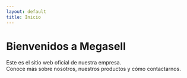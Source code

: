 ```yaml
---
layout: default
title: Inicio
---
```


# Bienvenidos a Megasell

Este es el sitio web oficial de nuestra empresa.  
Conoce más sobre nosotros, nuestros productos y cómo contactarnos.